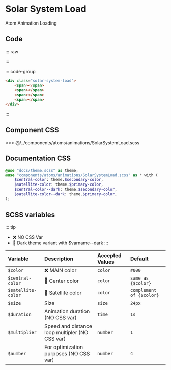 # Solar System Load
<Badge type="tip">Atom</Badge> <Badge type="info">Animation</Badge> <Badge type="info">Loading</Badge>

## Code

::: raw
<div class="dev-section">
    <div class="solar-system-load">
        <span></span>
        <span></span>
        <span></span>
        <span></span>
    </div>
</div>
:::

::: code-group
```html
<div class="solar-system-load">
    <span></span>
    <span></span>
    <span></span>
    <span></span>
</div>
```
:::

## Component CSS

<<< @/../components/atoms/animations/SolarSystemLoad.scss

## Documentation CSS

```scss
@use "docs/theme.scss" as theme;
@use "components/atoms/animations/SolarSystemLoad.scss" as * with (
    $central-color: theme.$secondary-color,
    $satellite-color: theme.$primary-color,
    $central-color--dark: theme.$secondary-color,
    $satellite-color--dark: theme.$primary-color,
);
```

## SCSS variables
::: tip
- :x: NO CSS Var
- :first_quarter_moon_with_face: Dark theme variant with $varname--dark
:::

| Variable           | Description                                    | Accepted Values | Default                  |
|:-------------------|:-----------------------------------------------|:----------------|:-------------------------|
| `$color`           | :x: MAIN color                                 | `color`         | `#000`                   |
| `$central-color`   | :first_quarter_moon_with_face: Center color    | `color`         | `same as {$color}`       |
| `$satellite-color` | :first_quarter_moon_with_face: Satellite color | `color`         | `complement of {$color}` |
| `$size`            | Size                                           | `size`          | `24px`                   |
| `$duration`        | Animation duration (NO CSS var)                | `time`          | `1s`                     |
| `$multiplier`      | Speed and distance loop multipler (NO CSS var) | `number`        | `1`                      |
| `$number`          | For optimization purposes (NO CSS var)         | `number`        | `4`                      |


<style lang="scss">
@use "docs/theme.scss" as theme;
@use "components/atoms/animations/SolarSystemLoad.scss" as * with (
    $central-color: theme.$secondary-color,
    $satellite-color: theme.$primary-color,
    $central-color--dark: theme.$secondary-color,
    $satellite-color--dark: theme.$primary-color,
);
</style>